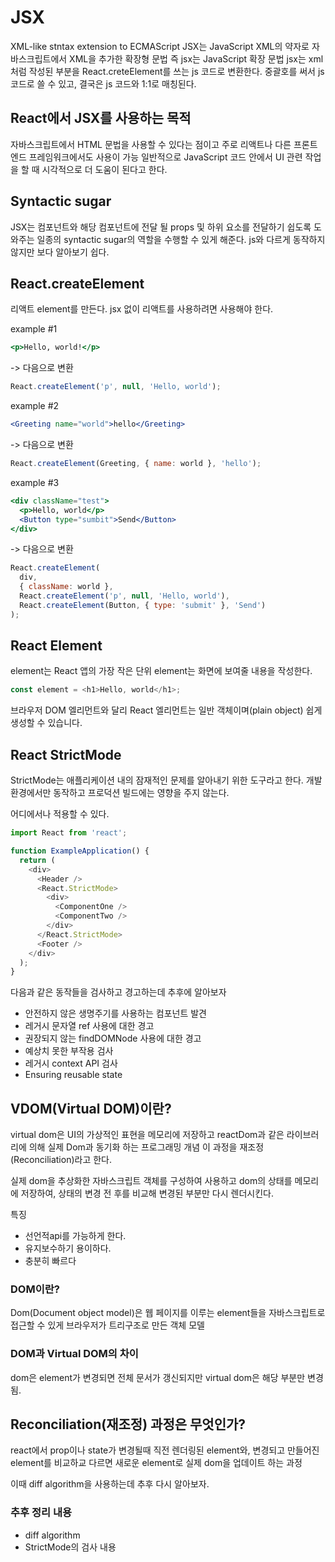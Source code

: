 # JSX

XML-like stntax extension to ECMAScript
JSX는 JavaScript XML의 약자로 자바스크립트에서 XML을 추가한 확장형 문법
즉 jsx는 JavaScript 확장 문법
jsx는 xml처럼 작성된 부분을 React.creteElement를 쓰는 js 코드로 변환한다. 중괄호를 써서 js코드로 쓸 수 있고, 결국은 js 코드와 1:1로 매칭된다.

## React에서 JSX를 사용하는 목적

자바스크립트에서 HTML 문법을 사용할 수 있다는 점이고 주로 리액트나 다른 프론트엔드 프레임워크에서도 사용이 가능
일반적으로 JavaScript 코드 안에서 UI 관련 작업을 할 때 시각적으로 더 도움이 된다고 한다.

## Syntactic sugar

JSX는 컴포넌트와 해당 컴포넌트에 전달 될 props 및 하위 요소를 전달하기 쉽도록 도와주는 일종의 syntactic sugar의 역할을 수행할 수 있게 해준다. js와 다르게 동작하지 않지만 보다 알아보기 쉽다.

## React.createElement

리액트 element를 만든다.
jsx 없이 리액트를 사용하려면 사용해야 한다.

example #1

```jsx
<p>Hello, world!</p>
```

-> 다음으로 변환

```js
React.createElement('p', null, 'Hello, world');
```

example #2

```jsx
<Greeting name="world">hello</Greeting>
```

-> 다음으로 변환

```js
React.createElement(Greeting, { name: world }, 'hello');
```

example #3

```jsx
<div className="test">
  <p>Hello, world</p>
  <Button type="sumbit">Send</Button>
</div>
```

-> 다음으로 변환

```js
React.createElement(
  div,
  { className: world },
  React.createElement('p', null, 'Hello, world'),
  React.createElement(Button, { type: 'submit' }, 'Send')
);
```

## React Element

element는 React 앱의 가장 작은 단위
element는 화면에 보여줄 내용을 작성한다.

```js
const element = <h1>Hello, world</h1>;
```

브라우저 DOM 엘리먼트와 달리 React 엘리먼트는 일반 객체이며(plain object) 쉽게 생성할 수 있습니다.

## React StrictMode

StrictMode는 애플리케이션 내의 잠재적인 문제를 알아내기 위한 도구라고 한다.
개발환경에서만 동작하고 프로덕션 빌드에는 영향을 주지 않는다.

어디에서나 적용할 수 있다.

```js
import React from 'react';

function ExampleApplication() {
  return (
    <div>
      <Header />
      <React.StrictMode>
        <div>
          <ComponentOne />
          <ComponentTwo />
        </div>
      </React.StrictMode>
      <Footer />
    </div>
  );
}
```

다음과 같은 동작들을 검사하고 경고하는데 추후에 알아보자

- 안전하지 않은 생명주기를 사용하는 컴포넌트 발견
- 레거시 문자열 ref 사용에 대한 경고
- 권장되지 않는 findDOMNode 사용에 대한 경고
- 예상치 못한 부작용 검사
- 레거시 context API 검사
- Ensuring reusable state

## VDOM(Virtual DOM)이란?

virtual dom은 UI의 가상적인 표현을 메모리에 저장하고 reactDom과 같은 라이브러리에 의해 실제 Dom과 동기화 하는 프로그래밍 개념
이 과정을 재조정(Reconciliation)라고 한다.

실제 dom을 추상화한 자바스크립트 객체를 구성하여 사용하고
dom의 상태를 메모리에 저장하여, 상태의 변경 전 후를 비교해 변경된 부분만 다시 렌더시킨다.

특징

- 선언적api를 가능하게 한다.
- 유지보수하기 용이하다.
- 충분히 빠르다

### DOM이란?

Dom(Document object model)은 웹 페이지를 이루는 element들을 자바스크립트로 접근할 수 있게 브라우저가 트리구조로 만든 객체 모델

### DOM과 Virtual DOM의 차이

dom은 element가 변경되면 전체 문서가 갱신되지만 virtual dom은 해당 부분만 변경됨.

## Reconciliation(재조정) 과정은 무엇인가?

react에서 prop이나 state가 변경될때 직전 렌더링된 element와, 변경되고 만들어진 element를 비교하교 다르면 새로운 element로 실제 dom을 업데이트 하는 과정

이때 diff algorithm을 사용하는데 추후 다시 알아보자.

### 추후 정리 내용

- diff algorithm
- StrictMode의 검사 내용
